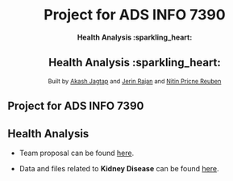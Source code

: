 <h1 align="center">Project for ADS INFO 7390</h1>
<div align="center">
  <strong>Health Analysis  :sparkling_heart: </strong>
</div>
<h2 align="center">Health Analysis  :sparkling_heart:</h2>
 <div align="center">
  <sub>Built by
  <a href="jagtap.ak@husky.neu.edu">Akash Jagtap</a> and
  <a href="rajan.j@husky.neu.edu">Jerin Rajan</a> and
     <a href="reuben.n@husky.neu.edu"> Nitin Pricne Reuben
  </a>
</div>

## Project for ADS INFO 7390

## Health Analysis

* Team proposal can be found [here](https://github.com/NortheasternUniversityADS/Final-Project/blob/master/Health%20Analysis.pdf).

* Data and files related to **Kidney Disease** can be found [here](https://github.com/NortheasternUniversityADS/Final-Project/tree/master/Kidney%20Disease). 
